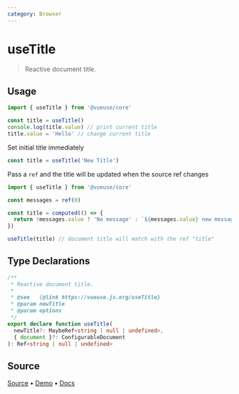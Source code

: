 ```yaml
---
category: Browser
---
```


# useTitle

> Reactive document title.

## Usage

```js
import { useTitle } from '@vueuse/core'

const title = useTitle()
console.log(title.value) // print current title
title.value = 'Hello' // change current title
```

Set initial title immediately

```js
const title = useTitle('New Title')
```

Pass a `ref` and the title will be updated when the source ref changes

```js
import { useTitle } from '@vueuse/core'

const messages = ref(0)

const title = computed(() => {
  return !messages.value ? 'No message' : `${messages.value} new messages`
})

useTitle(title) // document title will match with the ref "title"
```


<!--FOOTER_STARTS-->
## Type Declarations

```typescript
/**
 * Reactive document title.
 *
 * @see   {@link https://vueuse.js.org/useTitle}
 * @param newTitle
 * @param options
 */
export declare function useTitle(
  newTitle?: MaybeRef<string | null | undefined>,
  { document }?: ConfigurableDocument
): Ref<string | null | undefined>
```

## Source

[Source](https://github.com/antfu/vueuse/blob/master/packages/core/useTitle/index.ts) • [Demo](https://github.com/antfu/vueuse/blob/master/packages/core/useTitle/demo.vue) • [Docs](https://github.com/antfu/vueuse/blob/master/packages/core/useTitle/index.md)


<!--FOOTER_ENDS-->